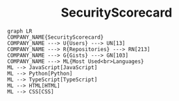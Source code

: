 <h1 align="center">SecurityScorecard</h1>

```mermaid
graph LR
COMPANY_NAME{SecurityScorecard}
COMPANY_NAME ---> U{Users} ---> UN[13]
COMPANY_NAME ---> R{Repositories} ---> RN[213]
COMPANY_NAME ---> G{Gists} ---> GN[103]
COMPANY_NAME ---> ML{Most Used<br>Languages}
ML --> JavaScript[JavaScript]
ML --> Python[Python]
ML --> TypeScript[TypeScript]
ML --> HTML[HTML]
ML --> CSS[CSS]
```
